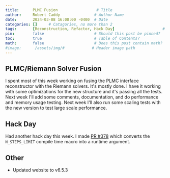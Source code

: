 ```yaml
---
title:      PLMC Fusion                 # Title
author:     Robert Caddy               # Author Name
date:       2024-03-08 16:00:00 -0400  # Date
categories: []     # Catagories, no more than 2
tags:       [Reconstruction, Refactor, Hack Day]                     # Tags, any number
pin:        false                      # Should this post be pinned?
toc:        true                       # Table of Contents?
math:       false                      # Does this post contain math?
#image:      /assets/img/#            # Header image path
---
```

## PLMC/Riemann Solver Fusion

I spent most of this week working on fusing the PLMC interface reconstructor with the Riemann solvers. It's mostly done. I have it working with some optimizations for the new structure and it's passing all the tests. Next week I'll add some comments, documentation, and do performance and memory usage testing. Next week I'll also run some scaling tests with the new version to test large scale performance.

## Hack Day

Had another hack day this week. I made [PR #378](https://github.com/cholla-hydro/cholla/pull/378) which converts the `N_STEPS_LIMIT` compile time macro into a runtime argument.

## Other

- Updated website to v6.5.3